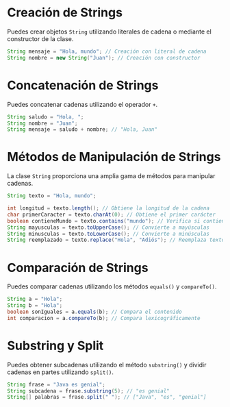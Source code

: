 # Creación de Strings
Puedes crear objetos `String` utilizando literales de cadena o mediante el constructor de la clase.

```java
String mensaje = "Hola, mundo"; // Creación con literal de cadena
String nombre = new String("Juan"); // Creación con constructor
```

# Concatenación de Strings
Puedes concatenar cadenas utilizando el operador `+`.

```java
String saludo = "Hola, ";
String nombre = "Juan";
String mensaje = saludo + nombre; // "Hola, Juan"
```

# Métodos de Manipulación de Strings
La clase `String` proporciona una amplia gama de métodos para manipular cadenas.

```java
String texto = "Hola, mundo";

int longitud = texto.length(); // Obtiene la longitud de la cadena
char primerCaracter = texto.charAt(0); // Obtiene el primer carácter
boolean contieneMundo = texto.contains("mundo"); // Verifica si contiene "mundo"
String mayusculas = texto.toUpperCase(); // Convierte a mayúsculas
String minusculas = texto.toLowerCase(); // Convierte a minúsculas
String reemplazado = texto.replace("Hola", "Adiós"); // Reemplaza texto
```

# Comparación de Strings
Puedes comparar cadenas utilizando los métodos `equals()` y `compareTo()`.

```java
String a = "Hola";
String b = "Hola";
boolean sonIguales = a.equals(b); // Compara el contenido
int comparacion = a.compareTo(b); // Compara lexicográficamente
```

# Substring y Split
Puedes obtener subcadenas utilizando el método `substring()` y dividir cadenas en partes utilizando `split()`.

```java
String frase = "Java es genial";
String subcadena = frase.substring(5); // "es genial"
String[] palabras = frase.split(" "); // ["Java", "es", "genial"]
```
